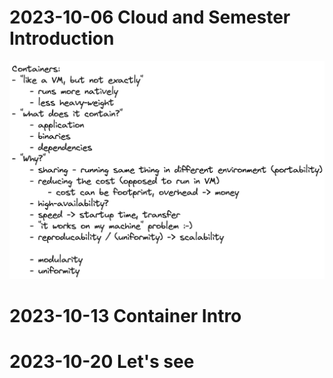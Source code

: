 # 2023-10-06 Cloud and Semester Introduction

![Intro](pics/Container_Intro.png)

# 2023-10-13 Container Intro

# 2023-10-20 Let's see
